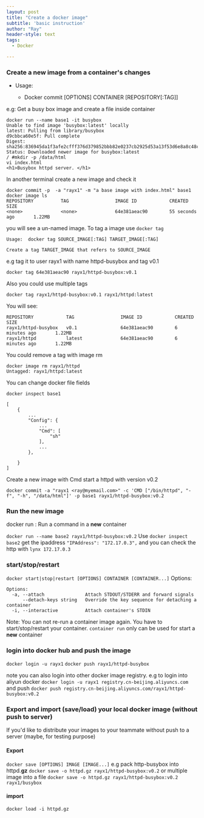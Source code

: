 ```yaml
---
layout: post
title: "Create a docker image"
subtitle: 'basic instruction'
author: "Ray"
header-style: text
tags:
  - Docker

---
```


### Create a new image from a container's changes

* Usage:
  
  * Docker commit [OPTIONS] CONTAINER [REPOSITORY[:TAG]]

e.g:
Get a busy box image and create a file inside container



```
docker run --name base1 -it busybox
Unable to find image 'busybox:latest' locally
latest: Pulling from library/busybox
d9cbbca60e5f: Pull complete 
Digest: sha256:836945da1f3afe2cfff376d379852bbb82e0237cb2925d53a13f53d6e8a8c48c
Status: Downloaded newer image for busybox:latest
/ #mkdir -p /data/html
vi index.html
<h1>Busybox httpd server. </h1>

```
In another terminal create a new image and check it
```
docker commit -p  -a "rayx1" -m "a base image with index.html" base1
docker image ls
REPOSITORY          TAG                 IMAGE ID            CREATED              SIZE
<none>              <none>              64e381aeac90        55 seconds ago       1.22MB

```
you will see a un-named image. 
To tag a image use `docker tag`

```
Usage:  docker tag SOURCE_IMAGE[:TAG] TARGET_IMAGE[:TAG]

Create a tag TARGET_IMAGE that refers to SOURCE_IMAGE
```

e.g tag it to user rayx1 with name httpd-busybox and tag v0.1
```
docker tag 64e381aeac90 rayx1/httpd-busybox:v0.1
```
Also you could use multiple tags
```
docker tag rayx1/httpd-busybox:v0.1 rayx1/httpd:latest
```
You will see:
```
REPOSITORY            TAG                 IMAGE ID            CREATED             SIZE
rayx1/httpd-busybox   v0.1                64e381aeac90        6 minutes ago       1.22MB
rayx1/httpd           latest              64e381aeac90        6 minutes ago       1.22MB
```
You could remove a tag with image rm

```
docker image rm rayx1/httpd
Untagged: rayx1/httpd:latest

```

You can change docker file fields

```
docker inspect base1

[
    {
        ...
        "Config": {
            ...
            "Cmd": [
                "sh"
            ],
            ...
        },
        
    }
]

```

Create a new image with Cmd start a httpd with version v0.2
```
docker commit -a "rayx1 <ray@myemail.com>" -c 'CMD ["/bin/httpd", "-f", "-h", "/data/html"]' -p base1 rayx1/httpd-busybox:v0.2
```
### Run the new image
docker run : Run a command in a **new** container

`docker run --name base2 rayx1/httpd-busybox:v0.2`
Use `docker inspect base2` get the ipaddress `"IPAddress": "172.17.0.3",`
and you can check the http with `lynx 172.17.0.3`


### start/stop/restart
`docker start|stop|restart [OPTIONS] CONTAINER [CONTAINER...]`
Options:
```
Options:
  -a, --attach               Attach STDOUT/STDERR and forward signals
      --detach-keys string   Override the key sequence for detaching a container
  -i, --interactive          Attach container's STDIN

```
Note: You can not re-run a container image again. You have to start/stop/restart your container. `container run` only can be used for start a **new** container

### login into docker hub and push the image
`docker login -u rayx1`
`docker push rayx1/httpd-busybox `

note you can also login into other docker image registry. 
e.g  to login into aliyun docker
`docker login -u rayx1 registry.cn-beijing.aliyuncs.com`
and push
`docker push registry.cn-beijing.aliyuncs.com/rayx1/httpd-busybox:v0.2`

### Export and import (save/load) your local docker image (without push to server)
If you'd like to distribute your images to your teammate without push to a server (maybe, for testing purpose)
#### Export
`docker save [OPTIONS] IMAGE [IMAGE...]`
e.g pack http-busybox into httpd.**gz**
`docker save -o httpd.gz rayx1/httpd-busybox:v0.2`
or multiple image into a file
`docker save -o httpd.gz rayx1/httpd-busybox:v0.2 rayx1/busybox`

#### import
`docker load -i httpd.gz`